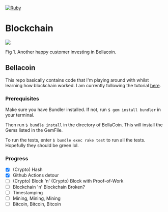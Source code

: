 [![Ruby](https://github.com/bella-cockrell/bellacoin/actions/workflows/bellacoin.yml/badge.svg?branch=main&event=push)](https://github.com/bella-cockrell/bellacoin/actions/workflows/bellacoin.yml)

# Blockchain

![](https://i.kym-cdn.com/photos/images/original/000/696/790/e07.gif)

Fig 1. Another happy customer investing in Bellacoin.

## Bellacoin
This repo basically contains code that I'm playing around with whilst learning how blockchain worked. I am currently following the tutorial [here](https://github.com/openblockchains/programming-blockchains).

### Prerequisites

Make sure you have Bundler installed. If not, run `$ gem install bundler` in your terminal.

Then run `$ bundle install` in the directory of BellaCoin. This will install the Gems listed in the GemFile.

To run the tests, enter `$ bundle exec rake test` to run all the tests. Hopefully they should be green lol.

### Progress

- [x] (Crypto) Hash
- [x] Github Actions detour
- [ ] (Crypto) Block 'n' (Crypto) Block with Proof-of-Work
- [ ] Blockchain 'n' Blockchain Broken?
- [ ] Timestamping
- [ ] Mining, Mining, Mining
- [ ] Bitcoin, Bitcoin, Bitcoin
